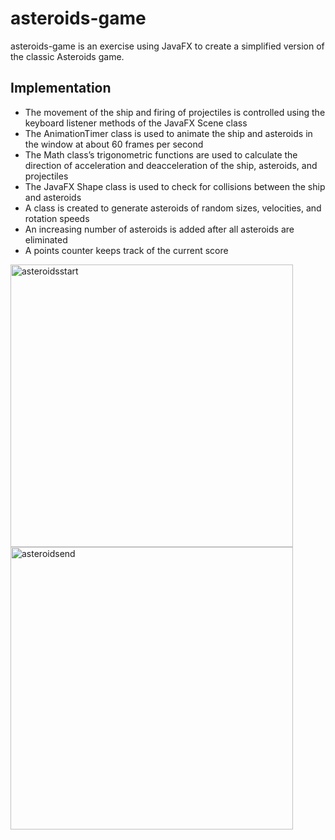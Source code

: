 # asteroids-game
asteroids-game is an exercise using JavaFX to create a simplified version of the classic Asteroids game.
## Implementation
- The movement of the ship and firing of projectiles is controlled using the keyboard listener methods of the JavaFX Scene class
- The AnimationTimer class is used to animate the ship and asteroids in the window at about 60 frames per second
- The Math class’s trigonometric functions are used to calculate the direction of acceleration and deacceleration of the ship, asteroids, and projectiles
- The JavaFX Shape class is used to check for collisions between the ship and asteroids
- A class is created to generate asteroids of random sizes, velocities, and rotation speeds
- An increasing number of asteroids is added after all asteroids are eliminated
- A points counter keeps track of the current score
<img width="452" alt="asteroidsstart" src="https://github.com/PcGamer25/asteroids-game/assets/24723469/30324274-0c72-4cde-b8e0-864d875ff8df">
<img width="452" alt="asteroidsend" src="https://github.com/PcGamer25/asteroids-game/assets/24723469/e360f382-2d2c-411c-b8b4-6854e50d6760">
